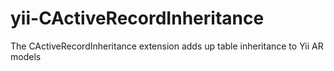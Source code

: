 yii-CActiveRecordInheritance
============================

The CActiveRecordInheritance extension adds up table inheritance to Yii AR models
